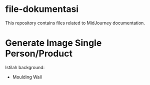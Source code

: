 # file-dokumentasi
This repository contains files related to MidJourney documentation.

# Generate Image Single Person/Product
Istilah background:
- Moulding Wall
